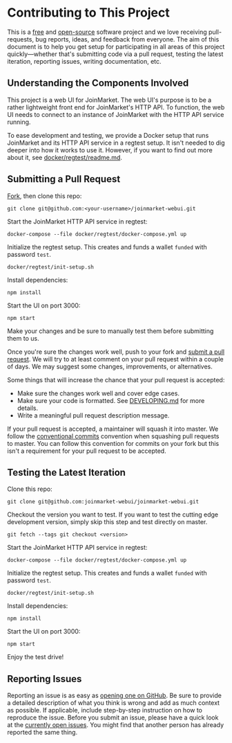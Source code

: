 # Contributing to This Project

This is a [free](https://www.gnu.org/licenses/license-list.html#Expat) and [open-source](https://opensource.org/licenses/MIT) software project and we love receiving pull-requests, bug reports, ideas, and feedback from everyone.
The aim of this document is to help you get setup for participating in all areas of this project quickly—whether that's submitting code via a pull request, testing the latest iteration, reporting issues, writing documentation, etc.

## Understanding the Components Involved

This project is a web UI for JoinMarket.
The web UI's purpose is to be a rather lightweight front end for JoinMarket's HTTP API.
To function, the web UI needs to connect to an instance of JoinMarket with the HTTP API service running.

To ease development and testing, we provide a Docker setup that runs JoinMarket and its HTTP API service in a regtest setup.
It isn't needed to dig deeper into how it works to use it.
However, if you want to find out more about it, see [docker/regtest/readme.md](docker/regtest/readme.md).

## Submitting a Pull Request

[Fork](https://github.com/joinmarket-webui/joinmarket-webui/fork), then clone this repo:

```
git clone git@github.com:<your-username>/joinmarket-webui.git
```

Start the JoinMarket HTTP API service in regtest:

```
docker-compose --file docker/regtest/docker-compose.yml up
```

Initialize the regtest setup. This creates and funds a wallet `funded` with password `test`.

```
docker/regtest/init-setup.sh
```

Install dependencies:

```
npm install
```

Start the UI on port 3000:

```
npm start
```

Make your changes and be sure to manually test them before submitting them to us.

Once you're sure the changes work well, push to your fork and [submit a pull request](https://github.com/joinmarket-webui/joinmarket-webui/compare/).
We will try to at least comment on your pull request within a couple of days. We may suggest some changes, improvements, or alternatives.

Some things that will increase the chance that your pull request is accepted:

- Make sure the changes work well and cover edge cases.
- Make sure your code is formatted. See [DEVELOPING.md](DEVELOPING.md) for more details.
- Write a meaningful pull request description message.

If your pull request is accepted, a maintainer will squash it into master.
We follow the [conventional commits](https://www.conventionalcommits.org/en/v1.0.0/) convention when squashing pull requests to master.
You can follow this convention for commits on your fork but this isn't a requirement for your pull request to be accepted.

## Testing the Latest Iteration

Clone this repo:

```
git clone git@github.com:joinmarket-webui/joinmarket-webui.git
```

Checkout the version you want to test. If you want to test the cutting edge development version, simply skip this step and test directly on master.

```
git fetch --tags git checkout <version>
```

Start the JoinMarket HTTP API service in regtest:

```
docker-compose --file docker/regtest/docker-compose.yml up
```

Initialize the regtest setup. This creates and funds a wallet `funded` with password `test`.

```
docker/regtest/init-setup.sh
```

Install dependencies:

```
npm install
```

Start the UI on port 3000:

```
npm start
```

Enjoy the test drive!

## Reporting Issues

Reporting an issue is as easy as [opening one on GitHub](https://github.com/joinmarket-webui/joinmarket-webui/issues/new).
Be sure to provide a detailed description of what you think is wrong and add as much context as possible.
If applicable, include step-by-step instruction on how to reproduce the issue.
Before you submit an issue, please have a quick look at the [currently open issues](https://github.com/joinmarket-webui/joinmarket-webui/issues).
You might find that another person has already reported the same thing.
